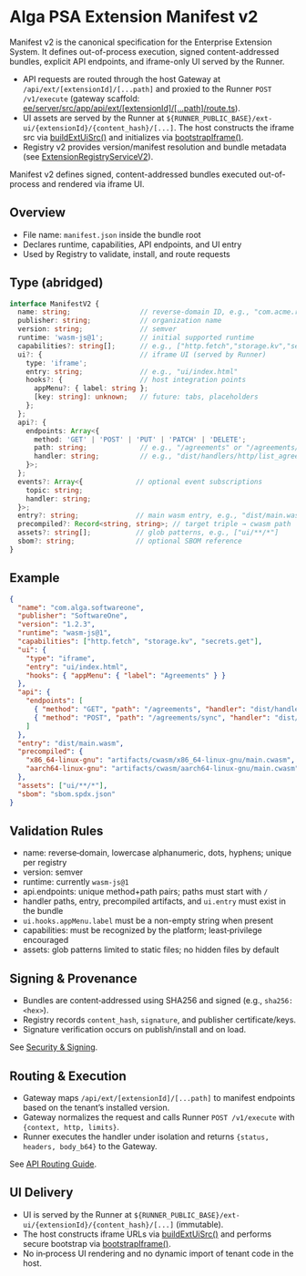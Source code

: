 # Alga PSA Extension Manifest v2

Manifest v2 is the canonical specification for the Enterprise Extension System. It defines out-of-process execution, signed content-addressed bundles, explicit API endpoints, and iframe-only UI served by the Runner.

- API requests are routed through the host Gateway at `/api/ext/[extensionId]/[...path]` and proxied to the Runner `POST /v1/execute` (gateway scaffold: [ee/server/src/app/api/ext/[extensionId]/[...path]/route.ts](ee/server/src/app/api/ext/%5BextensionId%5D/%5B...path%5D/route.ts)).
- UI assets are served by the Runner at `${RUNNER_PUBLIC_BASE}/ext-ui/{extensionId}/{content_hash}/[...]`. The host constructs the iframe src via [buildExtUiSrc()](ee/server/src/lib/extensions/ui/iframeBridge.ts:38) and initializes via [bootstrapIframe()](ee/server/src/lib/extensions/ui/iframeBridge.ts:45).
- Registry v2 provides version/manifest resolution and bundle metadata (see [ExtensionRegistryServiceV2](ee/server/src/lib/extensions/registry-v2.ts:48)).

Manifest v2 defines signed, content-addressed bundles executed out-of-process and rendered via iframe UI.

## Overview

- File name: `manifest.json` inside the bundle root
- Declares runtime, capabilities, API endpoints, and UI entry
- Used by Registry to validate, install, and route requests

## Type (abridged)

```ts
interface ManifestV2 {
  name: string;                 // reverse‑domain ID, e.g., "com.acme.reports"
  publisher: string;            // organization name
  version: string;              // semver
  runtime: 'wasm-js@1';         // initial supported runtime
  capabilities?: string[];      // e.g., ["http.fetch","storage.kv","secrets.get"]
  ui?: {                        // iframe UI (served by Runner)
    type: 'iframe';
    entry: string;              // e.g., "ui/index.html"
    hooks?: {                   // host integration points
      appMenu?: { label: string };
      [key: string]: unknown;   // future: tabs, placeholders
    };
  };
  api?: {
    endpoints: Array<{
      method: 'GET' | 'POST' | 'PUT' | 'PATCH' | 'DELETE';
      path: string;             // e.g., "/agreements" or "/agreements/:id"
      handler: string;          // e.g., "dist/handlers/http/list_agreements"
    }>;
  };
  events?: Array<{             // optional event subscriptions
    topic: string;
    handler: string;
  }>;
  entry?: string;              // main wasm entry, e.g., "dist/main.wasm"
  precompiled?: Record<string, string>; // target triple → cwasm path
  assets?: string[];           // glob patterns, e.g., ["ui/**/*"]
  sbom?: string;               // optional SBOM reference
}
```

## Example

```json
{
  "name": "com.alga.softwareone",
  "publisher": "SoftwareOne",
  "version": "1.2.3",
  "runtime": "wasm-js@1",
  "capabilities": ["http.fetch", "storage.kv", "secrets.get"],
  "ui": {
    "type": "iframe",
    "entry": "ui/index.html",
    "hooks": { "appMenu": { "label": "Agreements" } }
  },
  "api": {
    "endpoints": [
      { "method": "GET", "path": "/agreements", "handler": "dist/handlers/http/list_agreements" },
      { "method": "POST", "path": "/agreements/sync", "handler": "dist/handlers/http/sync" }
    ]
  },
  "entry": "dist/main.wasm",
  "precompiled": {
    "x86_64-linux-gnu": "artifacts/cwasm/x86_64-linux-gnu/main.cwasm",
    "aarch64-linux-gnu": "artifacts/cwasm/aarch64-linux-gnu/main.cwasm"
  },
  "assets": ["ui/**/*"],
  "sbom": "sbom.spdx.json"
}
```

## Validation Rules

- name: reverse‑domain, lowercase alphanumeric, dots, hyphens; unique per registry
- version: semver
- runtime: currently `wasm-js@1`
- api.endpoints: unique method+path pairs; paths must start with `/`
- handler paths, entry, precompiled artifacts, and `ui.entry` must exist in the bundle
- `ui.hooks.appMenu.label` must be a non-empty string when present
- capabilities: must be recognized by the platform; least‑privilege encouraged
- assets: glob patterns limited to static files; no hidden files by default

## Signing & Provenance

- Bundles are content‑addressed using SHA256 and signed (e.g., `sha256:<hex>`).
- Registry records `content_hash`, `signature`, and publisher certificate/keys.
- Signature verification occurs on publish/install and on load.

See [Security & Signing](security_signing.md).

## Routing & Execution

- Gateway maps `/api/ext/[extensionId]/[...path]` to manifest endpoints based on the tenant’s installed version.
- Gateway normalizes the request and calls Runner `POST /v1/execute` with `{context, http, limits}`.
- Runner executes the handler under isolation and returns `{status, headers, body_b64}` to the Gateway.

See [API Routing Guide](api-routing-guide.md).

## UI Delivery

- UI is served by the Runner at `${RUNNER_PUBLIC_BASE}/ext-ui/{extensionId}/{content_hash}/[...]` (immutable).
- The host constructs iframe URLs via [buildExtUiSrc()](ee/server/src/lib/extensions/ui/iframeBridge.ts:38) and performs secure bootstrap via [bootstrapIframe()](ee/server/src/lib/extensions/ui/iframeBridge.ts:45).
- No in‑process UI rendering and no dynamic import of tenant code in the host.
